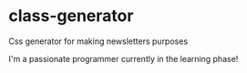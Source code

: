 # class-generator
Css generator for making newsletters purposes

I'm a passionate programmer currently in the learning phase!

